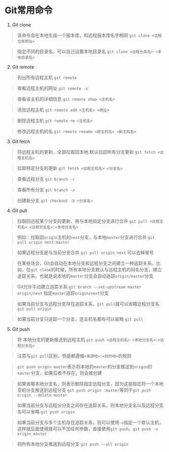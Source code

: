 # Git常用命令

1. Git clone

>该命令会在本地生成一个版本库，和远程版本库名字相同
`git clone <远程仓库网址>` 

>指定不同的目录名，可以自己设置本地目录名
`git clone <远程仓库名> <本地目录名>`

2. Git remote

>列出所有远程主机
`git remote`

>查看远程主机的网址
>`git remote -v`

>查看该主机的详细信息
`git remote show <主机名>`

>添加远程主机
`git remote add <主机名> <网址>`

>删除远程主机
`git remote rm <主机名>`

>修改远程主机的名
`git remote rename <原主机名> <新主机名>`

3. Git fetch

>将远程主机的更新，全部拉取回本地.默认拉回所有分支更新
`git fetch <远程主机名>`

>拉取特定分支的更新
`git fetch <远程主机名> <分支名>`

>查看远程分支
`git branch -r`

>查看所有分支
`git branch -a`

>创建新分支
`git checkout -b <分支名>`

4. Git pull

>拉取回远程某个分支的更新，再与本地指定分支进行合并
`git pull <远程主机名> <远程分支名>:<本地分支名>`

>例如：拉取回`origin`主机的`next`分支，与本地`master`分支进行合并
`git pull origin next:master`

>如果远程分支是与当前分支合并
>`git pull origin next` 可以去掉冒号

>在某些场合，Git会自动在本地分支和远程分支之间建立一种追踪关系。比如，在`git clone`的时候，所有本地分支默认与远程主机的同名分支，建立追踪关系，也就是说本地的`master`分支会自动追踪`origin/master`分支

>Git允许手动建立追踪关系
>`git branch --set-upstream master origin/next` 指定`master`追踪`origin/next`分支

>如果当前分支与远程分支存在追踪关系，`git pull`就可以省略远程分支名
`git pull origin`

>如果当前分支只追踪一个分支，连主机名都有可以省略
`git pull`

5. Git push

>将 本地分支的更新推送到远程主机
`git push <远程主机名> <本地分支名>:<远程分支名>`

>注意与`git pull`区别，但是都遵循`<来源地>:<目的地>`的规则

> `git push origin master`表示将本地的`master`的分支推送到`origin`的`master`分支，如果后者不存在，则会被创建

>如果省略本地分支名，则表示删除指定远程分支，因为这是指定将一个本地空的分支推送到远程分支
>`git push origin :master`等同于`git push origin --delete master`

>如果当前分支与远程分分支之间存在追踪关系，则本地分支名以及远程分支名可以省略
`git push origin`

>如果当前分支与多个主机存在追踪关系，则可以使用`-u`指定一个默认主机，这样就后面使用就可以不加任何参数，直接使用`git push`。`git push -u origin master`

>将所有本地分支推送到远程分支
`git push --all origin`


